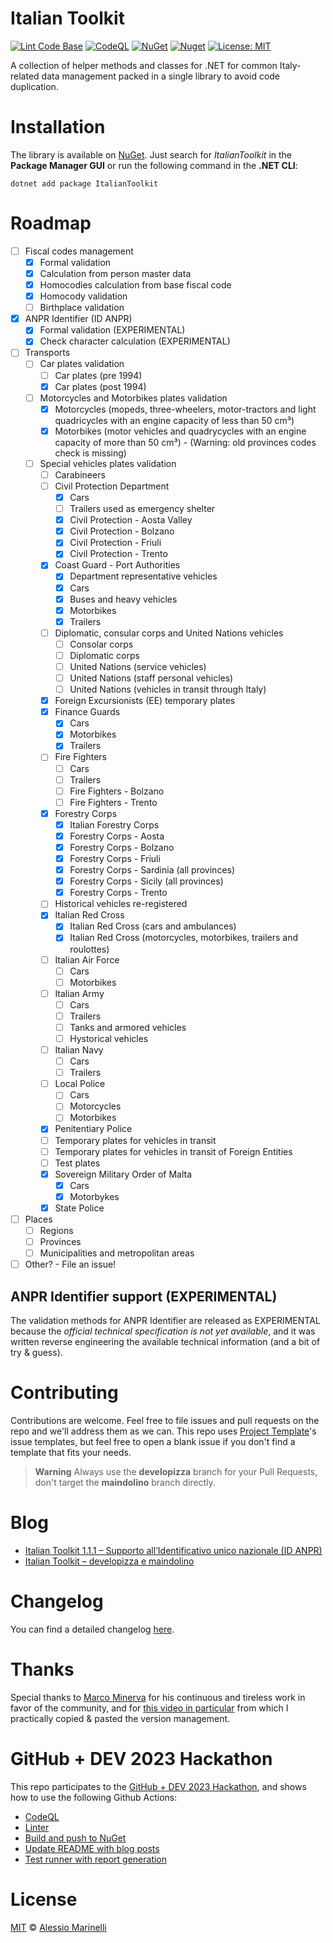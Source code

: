 # Italian Toolkit

[![Lint Code Base](https://github.com/defkon1/italian-toolkit/actions/workflows/linter.yml/badge.svg)](https://github.com/defkon1/italian-toolkit/actions/workflows/linter.yml)
[![CodeQL](https://github.com/defkon1/italian-toolkit/actions/workflows/codeql.yml/badge.svg)](https://github.com/defkon1/italian-toolkit/actions/workflows/codeql.yml)
[![NuGet](https://img.shields.io/nuget/v/ItalianToolkit.svg?style=flat-square)](https://www.nuget.org/packages/ItalianToolkit)
[![Nuget](https://img.shields.io/nuget/dt/ItalianToolkit)](https://www.nuget.org/packages/ItalianToolkit)
[![License: MIT](https://img.shields.io/badge/License-MIT-yellow.svg)](https://github.com/defkon1/italian-toolkit/blob/master/LICENSE)

A collection of helper methods and classes for .NET for common Italy-related data management packed in a single library to avoid code duplication.

# Installation

The library is available on [NuGet](https://www.nuget.org/packages/ItalianToolkit). Just search for *ItalianToolkit* in the **Package Manager GUI** or run the following command in the **.NET CLI**:

    dotnet add package ItalianToolkit

# Roadmap

- [ ] Fiscal codes management
  - [x] Formal validation
  - [x] Calculation from person master data
  - [x] Homocodies calculation from base fiscal code
  - [x] Homocody validation
  - [ ] Birthplace validation
- [x] ANPR Identifier (ID ANPR)
  - [x] Formal validation (EXPERIMENTAL)
  - [x] Check character calculation (EXPERIMENTAL)
- [ ] Transports
  - [ ] Car plates validation
    - [ ] Car plates (pre 1994)
    - [x] Car plates (post 1994)
  - [ ] Motorcycles and Motorbikes plates validation
    - [x] Motorcycles (mopeds, three-wheelers, motor-tractors and light quadricycles with an engine capacity of less than 50 cm³)
    - [x] Motorbikes (motor vehicles and quadrycycles with an engine capacity of more than 50 cm³) - (Warning: old provinces codes check is missing)
  - [ ] Special vehicles plates validation
    - [ ] Carabineers
    - [ ] Civil Protection Department
      - [x] Cars
      - [ ] Trailers used as emergency shelter
      - [x] Civil Protection - Aosta Valley
      - [x] Civil Protection - Bolzano
      - [x] Civil Protection - Friuli
      - [X] Civil Protection - Trento
    - [x] Coast Guard - Port Authorities
      - [x] Department representative vehicles
      - [x] Cars
      - [x] Buses and heavy vehicles
      - [x] Motorbikes
      - [x] Trailers 
    - [ ] Diplomatic, consular corps and United Nations vehicles
      - [ ] Consolar corps
      - [ ] Diplomatic corps
      - [ ] United Nations (service vehicles)
      - [ ] United Nations (staff personal vehicles)
      - [ ] United Nations (vehicles in transit through Italy)
    - [x] Foreign Excursionists (EE) temporary plates
    - [x] Finance Guards
      - [x] Cars
      - [x] Motorbikes
      - [x] Trailers
    - [ ] Fire Fighters
      - [ ] Cars
      - [ ] Trailers
      - [ ] Fire Fighters - Bolzano
      - [ ] Fire Fighters - Trento
    - [x] Forestry Corps
      - [x] Italian Forestry Corps
      - [x] Forestry Corps - Aosta
      - [x] Forestry Corps - Bolzano
      - [x] Forestry Corps - Friuli      
      - [x] Forestry Corps - Sardinia (all provinces)
      - [x] Forestry Corps - Sicily (all provinces)
      - [x] Forestry Corps - Trento
    - [ ] Historical vehicles re-registered
    - [x] Italian Red Cross
      - [x] Italian Red Cross (cars and ambulances)
      - [x] Italian Red Cross (motorcycles, motorbikes, trailers and roulottes)
    - [ ] Italian Air Force
      - [ ] Cars
      - [ ] Motorbikes
    - [ ] Italian Army
      - [ ] Cars
      - [ ] Trailers
      - [ ] Tanks and armored vehicles
      - [ ] Hystorical vehicles
    - [ ] Italian Navy
      - [ ] Cars
      - [ ] Trailers
    - [ ] Local Police
      - [ ] Cars
      - [ ] Motorcycles
      - [ ] Motorbikes
    - [x] Penitentiary Police
    - [ ] Temporary plates for vehicles in transit
    - [ ] Temporary plates for vehicles in transit of Foreign Entities
    - [ ] Test plates
    - [x] Sovereign Military Order of Malta
      - [x] Cars
      - [x] Motorbykes
    - [x] State Police   
- [ ] Places
  - [ ] Regions
  - [ ] Provinces
  - [ ] Municipalities and metropolitan areas
- [ ] Other? - File an issue!

## ANPR Identifier support (EXPERIMENTAL)

The validation methods for ANPR Identifier are released as EXPERIMENTAL because the *official technical specification is not yet available*, and it was written reverse engineering the available technical information (and a bit of try & guess). 

# Contributing

Contributions are welcome. Feel free to file issues and pull requests on the repo and we'll address them as we can. 
This repo uses [Project Template](https://github.com/Josee9988/project-template)'s issue templates, but feel free to open a blank issue if you don't find a template that fits your needs.

> **Warning**
Always use the **developizza** branch for your Pull Requests, don't target the **maindolino** branch directly.

# Blog
<!-- BLOG-POST-LIST:START -->
- [Italian Toolkit 1.1.1 – Supporto all’Identificativo unico nazionale &lpar;ID ANPR&rpar;](https://www.alessiomarinelli.it/2023/06/italian-toolkit-1-1-1-supporto-allidentificativo-unico-nazionale-id-anpr/)
- [Italian Toolkit – developizza e maindolino](https://www.alessiomarinelli.it/2023/05/italian-toolkit-developizza-e-maindolino/)
<!-- BLOG-POST-LIST:END -->

# Changelog

You can find a detailed changelog [here](https://github.com/Defkon1/italian-toolkit/blob/maindolino/CHANGELOG.md).

# Thanks

Special thanks to [Marco Minerva](https://github.com/marcominerva/) for his continuous and tireless work in favor of the community, and for [this video in particular](https://www.youtube.com/watch?v=N-MYq7HXhew) from which I practically copied & pasted the version management.

# GitHub + DEV 2023 Hackathon

This repo participates to the [GitHub + DEV 2023 Hackathon](tps://dev.to/devteam/announcing-the-github-dev-2023-hackathon-4ocn), and shows how to use the following Github Actions:
 * [CodeQL](https://github.com/Defkon1/italian-toolkit/blob/maindolino/.github/workflows/codeql.yml)
 * [Linter](https://github.com/Defkon1/italian-toolkit/blob/maindolino/.github/workflows/linter.yml)
 * [Build and push to NuGet](https://github.com/Defkon1/italian-toolkit/blob/maindolino/.github/workflows/publish-to-nuget.yml)
 * [Update README with blog posts](https://github.com/Defkon1/italian-toolkit/blob/maindolino/.github/workflows/blog-posts-workflow.yml)
 * [Test runner with report generation](https://github.com/Defkon1/italian-toolkit/blob/maindolino/.github/workflows/test-runner.yml)

# License

[MIT](https://github.com/defkon1/italian-toolkit/blob/master/LICENSE) © [Alessio Marinelli](https://www.alessiomarinelli.it/)
